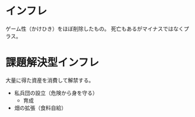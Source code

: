 # インフレ

ゲーム性（かけひき）をほぼ削除したもの。
死亡もあるがマイナスではなくプラス。

# 課題解決型インフレ

大量に得た資産を消費して解禁する。

* 私兵団の設立（危険から身を守る）
    * 育成
* 畑の拡張（食料自給）

